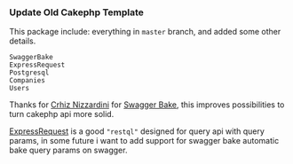 ### Update Old Cakephp Template
This package include: everything in ``master`` branch, and added some other details.

    SwaggerBake
    ExpressRequest
    Postgresql
    Companies
    Users
    
Thanks for [Crhiz Nizzardini](https://github.com/cnizzardini) for [Swagger Bake](https://github.com/cnizzardini/cakephp-swagger-bake), this improves
possibilities to turn cakephp api more solid.

[ExpressRequest](https://github.com/lpj145/express-request) is a good `"restql"` designed for query api with query params,
in some future i want to add support for swagger bake automatic bake query params on swagger. 
